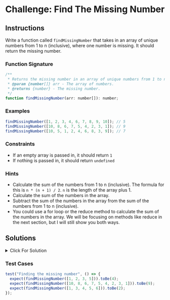 # Challenge: Find The Missing Number

## Instructions

Write a function called `findMissingNumber` that takes in an array of unique numbers from 1 to n (inclusive), where one number is missing. It should return the missing number.

### Function Signature

```js
/**
 * Returns the missing number in an array of unique numbers from 1 to n (inclusive).
 * @param {number[]} arr - The array of numbers.
 * @returns {number} - The missing number.
 */
function findMissingNumber(arr: number[]): number;
```

### Examples

```js
findMissingNumber([1, 2, 3, 4, 6, 7, 8, 9, 10]); // 5
findMissingNumber([10, 8, 6, 7, 5, 4, 2, 3, 1]); // 9
findMissingNumber([10, 5, 1, 2, 4, 6, 8, 3, 9]); // 7
```

### Constraints

- If an empty array is passed in, it should return `1`
- If nothing is passed in, it should return `undefined`

### Hints

- Calculate the sum of the numbers from 1 to n (inclusive). The formula for this is `n * (n + 1) / 2`. `n` is the length of the array plus 1.
- Calculate the sum of the numbers in the array.
- Subtract the sum of the numbers in the array from the sum of the numbers from 1 to n (inclusive).
- You could use a for loop or the reduce method to calculate the sum of the numbers in the array. We will be focusing on methods like reduce in the next section, but I will still show you both ways.

## Solutions

<details>
  <summary>Click For Solution</summary>

```js
function findMissingNumber(arr) {
  if (!arr || arr.length === 0) {
    return undefined;
  }

  const n = arr.length + 1;
  const expectedSum = (n * (n + 1)) / 2;

  let actualSum = 0;
  for (let i = 0; i < arr.length; i++) {
    actualSum += arr[i];
  }

  return expectedSum - actualSum;
}

// Using reduce
function findMissingNumber(arr) {
  if (!arr || arr.length === 0) {
    return undefined;
  }

  const n = arr.length + 1;
  const expectedSum = (n * (n + 1)) / 2;

  const actualSum = arr.reduce((sum, num) => sum + num, 0);

  return expectedSum - actualSum;
}
```

### Explanation

The `findMissingNumber` function takes in an array of unique numbers from 1 to n (inclusive), where one number is missing, and returns the missing number.

We first calculate the sum of the numbers from 1 to n (inclusive) using the formula `n * (n + 1) / 2`. This is called the gauss formula. We store this value in a variable called `expectedSum`.

To be more clear, let's look at an example. If we have an array of numbers from 1 to 10, the sum of those numbers is 55. We can calculate this using the gauss formula. `10 * (10 + 1) / 2 = 55`. We can also calculate this using a for loop or the reduce method.

Next, we calculate the sum of the numbers in the array. We store this value in a variable called `actualSum`.

We then return the difference between the expected sum and the actual sum. This will be the missing number.

Again, you can use a for loop or the reduce method to calculate the sum of the numbers in the array.

</details>

### Test Cases

```js
test("Finding the missing number", () => {
  expect(findMissingNumber([1, 2, 3, 5])).toBe(4);
  expect(findMissingNumber([10, 8, 6, 7, 5, 4, 2, 3, 1])).toBe(9);
  expect(findMissingNumber([1, 3, 4, 5, 6])).toBe(2);
});
```
